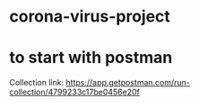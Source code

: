 # corona-virus-project

# to start with postman
Collection link: https://app.getpostman.com/run-collection/4799233c17be0456e20f
